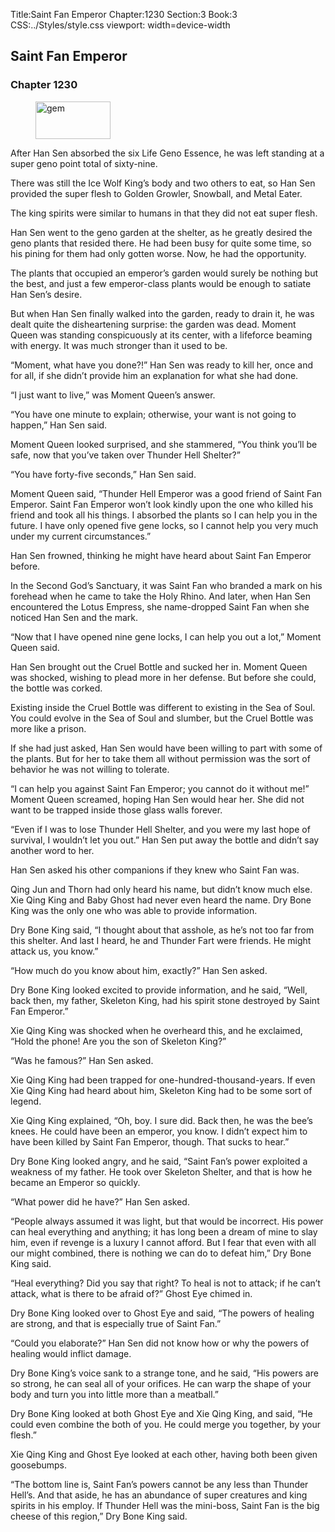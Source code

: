 Title:Saint Fan Emperor 
Chapter:1230 
Section:3 
Book:3 
CSS:../Styles/style.css 
viewport: width=device-width
  
## Saint Fan Emperor
### Chapter 1230
  
<figure>
	<img src="../Images/gem.gif" alt="gem" id="gem" width="120" height="60" />
</figure>
  

  
After Han Sen absorbed the six Life Geno Essence, he was left standing at a super geno point total of sixty-nine.

There was still the Ice Wolf King’s body and two others to eat, so Han Sen provided the super flesh to Golden Growler, Snowball, and Metal Eater.

The king spirits were similar to humans in that they did not eat super flesh.

Han Sen went to the geno garden at the shelter, as he greatly desired the geno plants that resided there. He had been busy for quite some time, so his pining for them had only gotten worse. Now, he had the opportunity.

The plants that occupied an emperor’s garden would surely be nothing but the best, and just a few emperor-class plants would be enough to satiate Han Sen’s desire.

But when Han Sen finally walked into the garden, ready to drain it, he was dealt quite the disheartening surprise: the garden was dead. Moment Queen was standing conspicuously at its center, with a lifeforce beaming with energy. It was much stronger than it used to be.

“Moment, what have you done?!” Han Sen was ready to kill her, once and for all, if she didn’t provide him an explanation for what she had done.

“I just want to live,” was Moment Queen’s answer.

“You have one minute to explain; otherwise, your want is not going to happen,” Han Sen said.

Moment Queen looked surprised, and she stammered, “You think you’ll be safe, now that you’ve taken over Thunder Hell Shelter?”

“You have forty-five seconds,” Han Sen said.

Moment Queen said, “Thunder Hell Emperor was a good friend of Saint Fan Emperor. Saint Fan Emperor won’t look kindly upon the one who killed his friend and took all his things. I absorbed the plants so I can help you in the future. I have only opened five gene locks, so I cannot help you very much under my current circumstances.”

Han Sen frowned, thinking he might have heard about Saint Fan Emperor before.

In the Second God’s Sanctuary, it was Saint Fan who branded a mark on his forehead when he came to take the Holy Rhino. And later, when Han Sen encountered the Lotus Empress, she name-dropped Saint Fan when she noticed Han Sen and the mark.

“Now that I have opened nine gene locks, I can help you out a lot,” Moment Queen said.

Han Sen brought out the Cruel Bottle and sucked her in. Moment Queen was shocked, wishing to plead more in her defense. But before she could, the bottle was corked.

Existing inside the Cruel Bottle was different to existing in the Sea of Soul. You could evolve in the Sea of Soul and slumber, but the Cruel Bottle was more like a prison.

If she had just asked, Han Sen would have been willing to part with some of the plants. But for her to take them all without permission was the sort of behavior he was not willing to tolerate.

“I can help you against Saint Fan Emperor; you cannot do it without me!” Moment Queen screamed, hoping Han Sen would hear her. She did not want to be trapped inside those glass walls forever.

“Even if I was to lose Thunder Hell Shelter, and you were my last hope of survival, I wouldn’t let you out.” Han Sen put away the bottle and didn’t say another word to her.

Han Sen asked his other companions if they knew who Saint Fan was.

Qing Jun and Thorn had only heard his name, but didn’t know much else. Xie Qing King and Baby Ghost had never even heard the name. Dry Bone King was the only one who was able to provide information.

Dry Bone King said, “I thought about that asshole, as he’s not too far from this shelter. And last I heard, he and Thunder Fart were friends. He might attack us, you know.”

“How much do you know about him, exactly?” Han Sen asked.

Dry Bone King looked excited to provide information, and he said, “Well, back then, my father, Skeleton King, had his spirit stone destroyed by Saint Fan Emperor.”

Xie Qing King was shocked when he overheard this, and he exclaimed, “Hold the phone! Are you the son of Skeleton King?”

“Was he famous?” Han Sen asked.

Xie Qing King had been trapped for one-hundred-thousand-years. If even Xie Qing King had heard about him, Skeleton King had to be some sort of legend.

Xie Qing King explained, “Oh, boy. I sure did. Back then, he was the bee’s knees. He could have been an emperor, you know. I didn’t expect him to have been killed by Saint Fan Emperor, though. That sucks to hear.”

Dry Bone King looked angry, and he said, “Saint Fan’s power exploited a weakness of my father. He took over Skeleton Shelter, and that is how he became an Emperor so quickly.

“What power did he have?” Han Sen asked.

“People always assumed it was light, but that would be incorrect. His power can heal everything and anything; it has long been a dream of mine to slay him, even if revenge is a luxury I cannot afford. But I fear that even with all our might combined, there is nothing we can do to defeat him,” Dry Bone King said.

“Heal everything? Did you say that right? To heal is not to attack; if he can’t attack, what is there to be afraid of?” Ghost Eye chimed in.

Dry Bone King looked over to Ghost Eye and said, “The powers of healing are strong, and that is especially true of Saint Fan.”

“Could you elaborate?” Han Sen did not know how or why the powers of healing would inflict damage.

Dry Bone King’s voice sank to a strange tone, and he said, “His powers are so strong, he can seal all of your orifices. He can warp the shape of your body and turn you into little more than a meatball.”

Dry Bone King looked at both Ghost Eye and Xie Qing King, and said, “He could even combine the both of you. He could merge you together, by your flesh.”

Xie Qing King and Ghost Eye looked at each other, having both been given goosebumps.

“The bottom line is, Saint Fan’s powers cannot be any less than Thunder Hell’s. And that aside, he has an abundance of super creatures and king spirits in his employ. If Thunder Hell was the mini-boss, Saint Fan is the big cheese of this region,” Dry Bone King said.